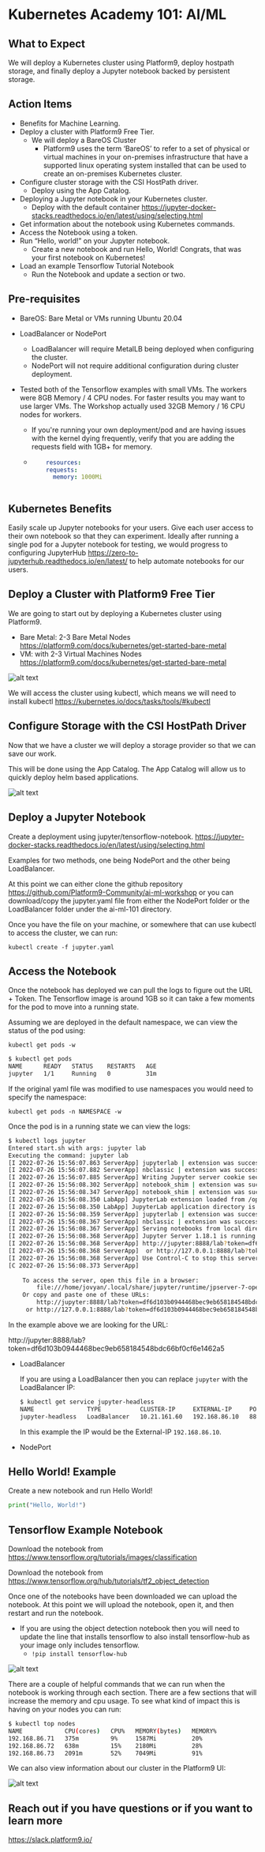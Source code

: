 # Kubernetes Academy 101: AI/ML

## What to Expect

We will deploy a Kubernetes cluster using Platform9, deploy hostpath storage, and finally deploy a Jupyter notebook backed by persistent storage.

## Action Items

- Benefits for Machine Learning.
- Deploy a cluster with Platform9 Free Tier.
  - We will deploy a BareOS Cluster
    - Platform9 uses the term ‘BareOS’ to refer to a set of physical or virtual machines in your on-premises infrastructure that have a supported linux operating system installed that can be used to create an on-premises Kubernetes cluster.
- Configure cluster storage with the CSI HostPath driver.
  - Deploy using the App Catalog.
- Deploying a Jupyter notebook in your Kubernetes cluster.
  - Deploy with the default container <https://jupyter-docker-stacks.readthedocs.io/en/latest/using/selecting.html>
- Get information about the notebook using Kubernetes commands.
- Access the Notebook using a token.
- Run “Hello, world!” on your Jupyter notebook.
  - Create a new notebook and run Hello, World! Congrats, that was your first notebook on Kubernetes!
- Load an example Tensorflow Tutorial Notebook
  - Run the Notebook and update a section or two.

## Pre-requisites

- BareOS: Bare Metal or VMs running Ubuntu 20.04

- LoadBalancer or NodePort
  - LoadBalancer will require MetalLB being deployed when configuring the cluster.
  - NodePort will not require additional configuration during cluster deployment.

- Tested both of the Tensorflow examples with small VMs. The workers were 8GB Memory / 4 CPU nodes. For faster results you may want to use larger VMs. The Workshop actually used 32GB Memory / 16 CPU nodes for workers.
  - If you're running your own deployment/pod and are having issues with the kernel dying frequently, verify that you are adding the requests field with 1GB+ for memory.
  - ```yml
        resources:
        requests:
          memory: 1000Mi
  ```

## Kubernetes Benefits

Easily scale up Jupyter notebooks for your users. Give each user access to their own notebook so that they can experiment. Ideally after running a single pod for a Jupyter notebook for testing, we would progress to configuring JupyterHub <https://zero-to-jupyterhub.readthedocs.io/en/latest/> to help automate notebooks for our users.

## Deploy a Cluster with Platform9 Free Tier

We are going to start out by deploying a Kubernetes cluster using Platform9.

- Bare Metal: 2-3 Bare Metal Nodes <https://platform9.com/docs/kubernetes/get-started-bare-metal>
- VM: with 2-3 Virtual Machines Nodes <https://platform9.com/docs/kubernetes/get-started-bare-metal>

![alt text](images/dashboard.png)

We will access the cluster using kubectl, which means we will need to install kubectl <https://kubernetes.io/docs/tasks/tools/#kubectl>

## Configure Storage with the CSI HostPath Driver

Now that we have a cluster we will deploy a storage provider so that we can save our work.

This will be done using the App Catalog. The App Catalog will allow us to quickly deploy helm based applications.

![alt text](images/hostpath.png)

## Deploy a Jupyter Notebook

Create a deployment using jupyter/tensorflow-notebook. <https://jupyter-docker-stacks.readthedocs.io/en/latest/using/selecting.html>

Examples for two methods, one being NodePort and the other being LoadBalancer.

At this point we can either clone the github repository <https://github.com/Platform9-Community/ai-ml-workshop> or you can download/copy the jupyter.yaml file from either the NodePort folder or the LoadBalancer folder under the ai-ml-101 directory.

Once you have the file on your machine, or somewhere that can use kubectl to access the cluster, we can run:

`kubectl create -f jupyter.yaml`

## Access the Notebook

Once the notebook has deployed we can pull the logs to figure out the URL + Token. The Tensorflow image is around 1GB so it can take a few moments for the pod to move into a running state. 

Assuming we are deployed in the default namespace, we can view the status of the pod using:

`kubectl get pods -w`

```bash
$ kubectl get pods
NAME      READY   STATUS    RESTARTS   AGE
jupyter   1/1     Running   0          31m
```

If the original yaml file was modified to use namespaces you would need to specify the namespace:

`kubectl get pods -n NAMESPACE -w`

Once the pod is in a running state we can view the logs:

```bash
$ kubectl logs jupyter
Entered start.sh with args: jupyter lab
Executing the command: jupyter lab
[I 2022-07-26 15:56:07.863 ServerApp] jupyterlab | extension was successfully linked.
[I 2022-07-26 15:56:07.882 ServerApp] nbclassic | extension was successfully linked.
[I 2022-07-26 15:56:07.885 ServerApp] Writing Jupyter server cookie secret to /home/jovyan/.local/share/jupyter/runtime/jupyter_cookie_secret
[I 2022-07-26 15:56:08.302 ServerApp] notebook_shim | extension was successfully linked.
[I 2022-07-26 15:56:08.347 ServerApp] notebook_shim | extension was successfully loaded.
[I 2022-07-26 15:56:08.350 LabApp] JupyterLab extension loaded from /opt/conda/lib/python3.10/site-packages/jupyterlab
[I 2022-07-26 15:56:08.350 LabApp] JupyterLab application directory is /opt/conda/share/jupyter/lab
[I 2022-07-26 15:56:08.359 ServerApp] jupyterlab | extension was successfully loaded.
[I 2022-07-26 15:56:08.367 ServerApp] nbclassic | extension was successfully loaded.
[I 2022-07-26 15:56:08.367 ServerApp] Serving notebooks from local directory: /home/jovyan
[I 2022-07-26 15:56:08.368 ServerApp] Jupyter Server 1.18.1 is running at:
[I 2022-07-26 15:56:08.368 ServerApp] http://jupyter:8888/lab?token=df6d103b0944468bec9eb658184548bdc66bf0cf6e1462a5
[I 2022-07-26 15:56:08.368 ServerApp]  or http://127.0.0.1:8888/lab?token=df6d103b0944468bec9eb658184548bdc66bf0cf6e1462a5
[I 2022-07-26 15:56:08.368 ServerApp] Use Control-C to stop this server and shut down all kernels (twice to skip confirmation).
[C 2022-07-26 15:56:08.373 ServerApp] 
    
    To access the server, open this file in a browser:
        file:///home/jovyan/.local/share/jupyter/runtime/jpserver-7-open.html
    Or copy and paste one of these URLs:
        http://jupyter:8888/lab?token=df6d103b0944468bec9eb658184548bdc66bf0cf6e1462a5
     or http://127.0.0.1:8888/lab?token=df6d103b0944468bec9eb658184548bdc66bf0cf6e1462a5
```

In the example above we are looking for the URL: 

http://jupyter:8888/lab?token=df6d103b0944468bec9eb658184548bdc66bf0cf6e1462a5

- LoadBalancer

  If you are using a LoadBalancer then you can replace `jupyter` with the LoadBalancer IP:

  ```bash
  $ kubectl get service jupyter-headless
  NAME               TYPE           CLUSTER-IP     EXTERNAL-IP     PORT(S)                                        AGE
  jupyter-headless   LoadBalancer   10.21.161.60   192.168.86.10   8888:32765/TCP,7777:30995/TCP,2222:31398/TCP   35m
  ```
  In this example the IP would be the External-IP `192.168.86.10`.

- NodePort



## Hello World! Example

Create a new notebook and run Hello World!

```python
print("Hello, World!")
```

## Tensorflow Example Notebook

Download the notebook from <https://www.tensorflow.org/tutorials/images/classification>

Download the notebook from <https://www.tensorflow.org/hub/tutorials/tf2_object_detection>

Once one of the notebooks have been downloaded we can upload the notebook. At this point we will upload the notebook, open it, and then restart and run the notebook.

- If you are using the object detection notebook then you will need to update the line that installs tensorflow to also install tensorflow-hub as your image only includes tensorflow.
  - `!pip install tensorflow-hub`

![alt text](images/tf-hub.png)

There are a couple of helpful commands that we can run when the notebook is working through each section. There are a few sections that will increase the memory and cpu usage. To see what kind of impact this is having on your nodes you can run:

```bash
$ kubectl top nodes
NAME            CPU(cores)   CPU%   MEMORY(bytes)   MEMORY%   
192.168.86.71   375m         9%     1587Mi          20%       
192.168.86.72   638m         15%    2180Mi          28%       
192.168.86.73   2091m        52%    7049Mi          91%       
```

We can also view information about our cluster in the Platform9 UI:

![alt text](images/pf9-clusterinfo.png)

## Reach out if you have questions or if you want to learn more

<https://slack.platform9.io/>